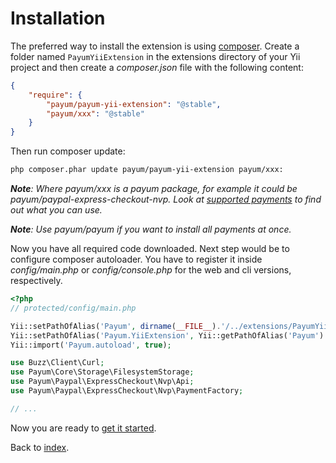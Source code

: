 # Installation

The preferred way to install the extension is using [composer](http://getcomposer.org/).
Create a folder named `PayumYiiExtension` in the extensions directory of your Yii project
and then create a _composer.json_ file with the following content:

```json
{
    "require": {
        "payum/payum-yii-extension": "@stable",
        "payum/xxx": "@stable"
    }
}
```

Then run composer update:

```bash
php composer.phar update payum/payum-yii-extension payum/xxx:
```

_**Note**: Where payum/xxx is a payum package, for example it could be payum/paypal-express-checkout-nvp. Look at [supported payments](https://github.com/Payum/Payum/blob/master/src/Payum/Core/Resources/docs/supported-payments.md) to find out what you can use._

_**Note**: Use payum/payum if you want to install all payments at once._

Now you have all required code downloaded.
Next step would be to configure composer autoloader.
You have to register it inside _config/main.php_ or _config/console.php_ for the web and cli 
versions, respectively.

```php
<?php
// protected/config/main.php

Yii::setPathOfAlias('Payum', dirname(__FILE__).'/../extensions/PayumYiiExtension/vendor');
Yii::setPathOfAlias('Payum.YiiExtension', Yii::getPathOfAlias('Payum').'/payum/payum-yii-extension/src/Payum/YiiExtension');
Yii::import('Payum.autoload', true);

use Buzz\Client\Curl;
use Payum\Core\Storage\FilesystemStorage;
use Payum\Paypal\ExpressCheckout\Nvp\Api;
use Payum\Paypal\ExpressCheckout\Nvp\PaymentFactory;

// ...
```

Now you are ready to [get it started](get-it-started.md).

Back to [index](index.md).
